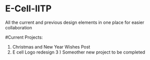 # E-Cell-IITP
All the current and previous design elements in one place for easier collaboration

#Current Projects:

1) Christmas and New Year Wishes Post
2) E cell Logo redesign
3 ) Someother new project to be completed 

